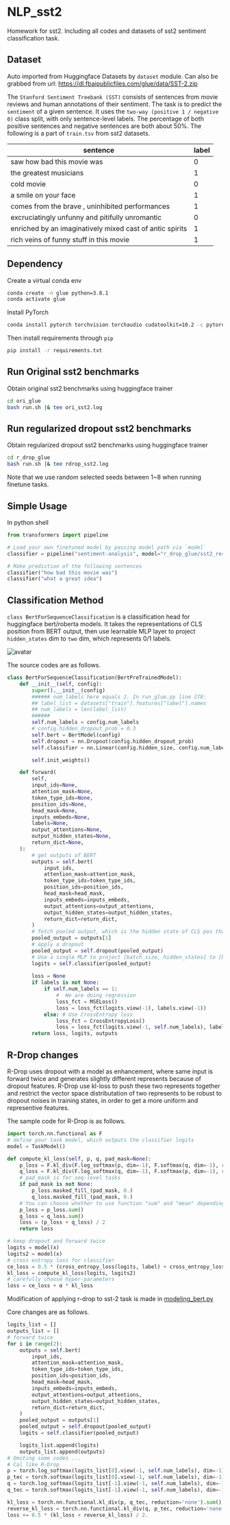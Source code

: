 # NLP_sst2
Homework for sst2. Including all codes and datasets of sst2 sentiment classification task.

## Dataset
Auto imported from Huggingface Datasets by `dataset` module.
Can also be grabbed from url: https://dl.fbaipublicfiles.com/glue/data/SST-2.zip

The `Stanford Sentiment Treebank (SST)` consists of sentences from movie reviews and human annotations of their sentiment. The task is to predict the `sentiment` of a given sentence. It uses the `two-way (positive 1 / negative 0)` class split, with only sentence-level labels. The percentage of both positive sentences and negative sentences are both about 50%. The following is a part of `train.tsv` from sst2 datasets.

| **sentence**                                              | **label**  |
|-----------------------------------------------------------|------------|
| saw how bad this movie was                                | 0          |
| the greatest musicians                                    | 1          |
| cold movie                                                | 0          |
| a smile on your face                                      | 1          |
| comes from the brave , uninhibited performances           | 1          |
| excruciatingly unfunny and pitifully unromantic           | 0          |
| enriched by an imaginatively mixed cast of antic spirits  | 1          |
| rich veins of funny stuff in this movie                   | 1          |


## Dependency
Create a virtual conda env
```bash
conda create -n glue python=3.8.1
conda activate glue
```

Install PyTorch
```bash
conda install pytorch torchvision torchaudio cudatoolkit=10.2 -c pytorch-lts
```

Then install requirements through `pip`
```bash
pip install -r requirements.txt
```

## Run Original sst2 benchmarks
Obtain original sst2 benchmarks using huggingface trainer
```bash
cd ori_glue
bash run.sh |& tee ori_sst2.log
```

## Run regularized dropout sst2 benchmarks
Obtain regularized dropout sst2 benchmarks using huggingface trainer
```bash
cd r_drop_glue
bash run.sh |& tee rdrop_sst2.log
```

Note that we use random selected seeds between 1~8 when running finetune tasks.

## Simple Usage
In python shell

```python
from transformers import pipeline

# Load your own finetuned model by passing model path via `model`
classifier = pipeline("sentiment-analysis", model="r_drop_glue/sst2_results")

# Make prediction of the following sentences
classifier("how bad this movie was")
classifier("what a great idea")
```

## Classification Method
`class BertForSequenceClassification` is a classification head for huggingface bert/roberta models. It takes the representations of CLS position from BERT output, then use learnable MLP layer to project `hidden_states` dim to `two` dim, which represents 0/1 labels. 

![avatar](GLUE.png)

The source codes are as follows.

```python
class BertForSequenceClassification(BertPreTrainedModel):
    def __init__(self, config):
        super().__init__(config)
        ###### num_labels here equals 2. In run_glue.py line 278:
        ## label_list = datasets["train"].features["label"].names
        ## num_labels = len(label_list)
        ######
        self.num_labels = config.num_labels     
        # config.hidden_dropout_prob = 0.3 
        self.bert = BertModel(config)
        self.dropout = nn.Dropout(config.hidden_dropout_prob)
        self.classifier = nn.Linear(config.hidden_size, config.num_labels)

        self.init_weights()

    def forward(
        self,
        input_ids=None,
        attention_mask=None,
        token_type_ids=None,
        position_ids=None,
        head_mask=None,
        inputs_embeds=None,
        labels=None,
        output_attentions=None,
        output_hidden_states=None,
        return_dict=None,
    ):
        # get outputs of BERT        
        outputs = self.bert(
            input_ids,
            attention_mask=attention_mask,
            token_type_ids=token_type_ids,
            position_ids=position_ids,
            head_mask=head_mask,
            inputs_embeds=inputs_embeds,
            output_attentions=output_attentions,
            output_hidden_states=output_hidden_states,
            return_dict=return_dict,
        )
        # fetch pooled output, which is the hidden state of CLS pos that forwards an additional MLP layer
        pooled_output = outputs[1]
        # apply a dropout
        pooled_output = self.dropout(pooled_output)
        # Use a single MLP to project [batch_size, hidden_states] to [batch_size, 2], for classification
        logits = self.classifier(pooled_output)
        
        loss = None
        if labels is not None:
            if self.num_labels == 1:
                #  We are doing regression
                loss_fct = MSELoss()
                loss = loss_fct(logits.view(-1), labels.view(-1))
            else: # Use CrossEntropy loss
                loss_fct = CrossEntropyLoss()
                loss = loss_fct(logits.view(-1, self.num_labels), labels.view(-1))
        return loss, logits, outputs

```

## R-Drop changes
R-Drop uses dropout with a model as enhancement, where same input is forward twice and generates slightly different represents because of dropout features. R-Drop use kl-loss to push these two represents together and restrict the vector space distributation of two represents to be robust to dropout noises in training states, in order to get a more uniform and representive features.

The sample code for R-Drop is as follows.

```python
import torch.nn.functional as F
# define your task model, which outputs the classifier logits
model = TaskModel()

def compute_kl_loss(self, p, q, pad_mask=None):
    p_loss = F.kl_div(F.log_softmax(p, dim=-1), F.softmax(q, dim=-1), reduction='none')
    q_loss = F.kl_div(F.log_softmax(q, dim=-1), F.softmax(p, dim=-1), reduction='none')
    # pad_mask is for seq-level tasks
    if pad_mask is not None:
        p_loss.masked_fill_(pad_mask, 0.)
        q_loss.masked_fill_(pad_mask, 0.)
    # You can choose whether to use function "sum" and "mean" depending on your task
    p_loss = p_loss.sum()
    q_loss = q_loss.sum()
    loss = (p_loss + q_loss) / 2
    return loss

# keep dropout and forward twice
logits = model(x)
logits2 = model(x)
# cross entropy loss for classifier
ce_loss = 0.5 * (cross_entropy_loss(logits, label) + cross_entropy_loss(logits2, label))
kl_loss = compute_kl_loss(logits, logits2)
# carefully choose hyper-parameters
loss = ce_loss + α * kl_loss

```

Modification of applying r-drop to sst-2 task is made in [modeling_bert.py](r_drop_glue/transformers_rdrop/models/bert/modeling_bert.py)

Core changes are as follows.

```python
logits_list = []
outputs_list = []
# forward twice
for i in range(2):
    outputs = self.bert(
        input_ids,
        attention_mask=attention_mask,
        token_type_ids=token_type_ids,
        position_ids=position_ids,
        head_mask=head_mask,
        inputs_embeds=inputs_embeds,
        output_attentions=output_attentions,
        output_hidden_states=output_hidden_states,
        return_dict=return_dict,
    )
    pooled_output = outputs[1]
    pooled_output = self.dropout(pooled_output)
    logits = self.classifier(pooled_output)

    logits_list.append(logits)
    outputs_list.append(outputs)
# Omiting some codes ...
# Cal like R-Drop
p = torch.log_softmax(logits_list[0].view(-1, self.num_labels), dim=-1)
p_tec = torch.softmax(logits_list[0].view(-1, self.num_labels), dim=-1)
q = torch.log_softmax(logits_list[-1].view(-1, self.num_labels), dim=-1)
q_tec = torch.softmax(logits_list[-1].view(-1, self.num_labels), dim=-1)

kl_loss = torch.nn.functional.kl_div(p, q_tec, reduction='none').sum()
reverse_kl_loss = torch.nn.functional.kl_div(q, p_tec, reduction='none').sum()
loss += 0.5 * (kl_loss + reverse_kl_loss) / 2.

```
